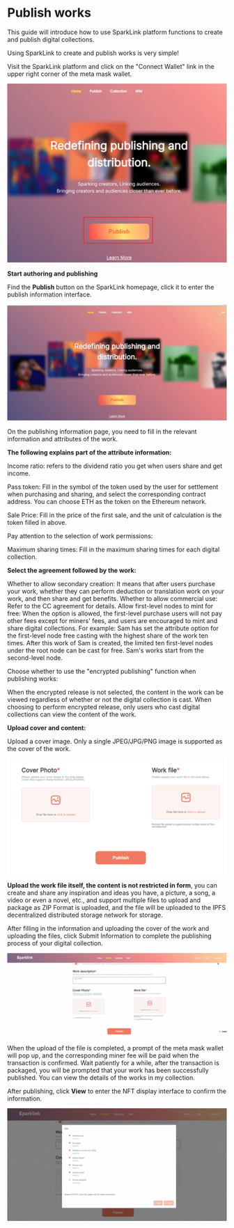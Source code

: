 # Publish works

This guide will introduce how to use SparkLink platform functions to create and publish digital collections.

Using SparkLink to create and publish works is very simple!

Visit the SparkLink platform and click on the "Connect Wallet" link in the upper right corner of the meta mask wallet.

![](<../.gitbook/assets/image (13).png>)

**Start authoring and publishing**

Find the  **Publish** button on the SparkLink homepage, click it to enter the publish information interface.

![](<../.gitbook/assets/GIF 2022-5-18 22-26-53.gif>)

On the publishing information page, you need to fill in the relevant information and attributes of the work.

**The following explains part of the attribute information:**

Income ratio: refers to the dividend ratio you get when users share and get income.

Pass token: Fill in the symbol of the token used by the user for settlement when purchasing and sharing, and select the corresponding contract address. You can choose ETH as the token on the Ethereum network.

Sale Price: Fill in the price of the first sale, and the unit of calculation is the token filled in above.

Pay attention to the selection of work permissions:

Maximum sharing times: Fill in the maximum sharing times for each digital collection.

**Select the agreement followed by the work:**

Whether to allow secondary creation: It means that after users purchase your work, whether they can perform deduction or translation work on your work, and then share and get benefits. Whether to allow commercial use: Refer to the CC agreement for details. Allow first-level nodes to mint for free: When the option is allowed, the first-level purchase users will not pay other fees except for miners' fees, and users are encouraged to mint and share digital collections. For example: Sam has set the attribute option for the first-level node free casting with the highest share of the work ten times. After this work of Sam is created, the limited ten first-level nodes under the root node can be cast for free. Sam's works start from the second-level node.

Choose whether to use the "encrypted publishing" function when publishing works:

When the encrypted release is not selected, the content in the work can be viewed regardless of whether or not the digital collection is cast. When choosing to perform encrypted release, only users who cast digital collections can view the content of the work.

**Upload cover and content:**

Upload a cover image. Only a single JPEG/JPG/PNG image is supported as the cover of the work.

![](<../.gitbook/assets/image (7).png>)

**Upload the work file itself, the content is not restricted in form**, you can create and share any inspiration and ideas you have, a picture, a song, a video or even a novel, etc., and support multiple files to upload and package as ZIP Format is uploaded, and the file will be uploaded to the IPFS decentralized distributed storage network for storage.

After filling in the information and uploading the cover of the work and uploading the files, click Submit Information to complete the publishing process of your digital collection.

![](<../.gitbook/assets/GIF 2022-5-18 22-35-39.gif>)

When the upload of the file is completed, a prompt of the meta mask wallet will pop up, and the corresponding miner fee will be paid when the transaction is confirmed. Wait patiently for a while, after the transaction is packaged, you will be prompted that your work has been successfully published. You can view the details of the works in my collection.



After publishing, click **View** to enter the NFT display interface to confirm the information.

![](<../.gitbook/assets/GIF 2022-5-19 16-55-36.gif>)
